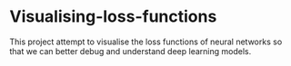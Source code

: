 # Visualising-loss-functions

This project attempt to visualise the loss functions of neural networks so that we can better debug and understand deep learning models. 

